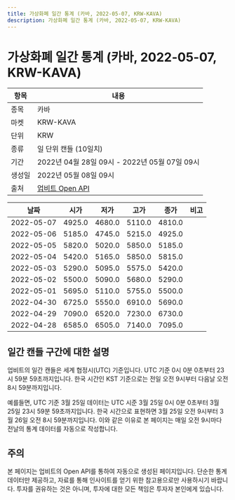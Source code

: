 ```yaml
---
title: 가상화폐 일간 통계 (카바, 2022-05-07, KRW-KAVA)
description: 가상화폐 일간 통계 (카바, 2022-05-07, KRW-KAVA)
---
```



가상화폐 일간 통계 (카바, 2022-05-07, KRW-KAVA)
===

|항목|내용|
|--|--|
|종목|카바|
|마켓|KRW-KAVA|
|단위|KRW|
|종류|일 단위 캔들 (10일치)|
|기간|2022년 04월 28일 09시 - 2022년 05월 07일 09시|
|생성일|2022년 05월 08일 09시|
|출처|[업비트 Open API](https://docs.upbit.com)|


|날짜|시가|저가|고가|종가|비고|
|--|--|--|--|--|--|
|2022-05-07|4925.0|4680.0|5110.0|4810.0|    |
|2022-05-06|5185.0|4745.0|5215.0|4925.0|    |
|2022-05-05|5820.0|5020.0|5850.0|5185.0|    |
|2022-05-04|5420.0|5165.0|5850.0|5815.0|    |
|2022-05-03|5290.0|5095.0|5575.0|5420.0|    |
|2022-05-02|5500.0|5090.0|5680.0|5290.0|    |
|2022-05-01|5695.0|5110.0|5755.0|5500.0|    |
|2022-04-30|6725.0|5550.0|6910.0|5690.0|    |
|2022-04-29|7090.0|6520.0|7230.0|6730.0|    |
|2022-04-28|6585.0|6505.0|7140.0|7095.0|    |


일간 캔들 구간에 대한 설명
---


업비트의 일간 캔들은 세계 협정시(UTC) 기준입니다. 
UTC 기준 0시 0분 0초부터 23시 59분 59초까지입니다. 
한국 시간인 KST 기준으로는 전일 오전 9시부터 다음날 오전 8시 59분까지입니다. 


예를들면, UTC 기준 3월 25일 데이터는 UTC 시준 3월 25일 0시 0분 0초부터 3월 25일 23시 59분 59초까지입니다. 
한국 시간으로 표현하면 3월 25일 오전 9시부터 3월 26일 오전 8시 59분까지입니다. 
이와 같은 이유로 본 페이지는 매일 오전 9시마다 전날의 통계 데이터를 자동으로 작성합니다. 


주의
---


본 페이지는 업비트의 Open API를 통하여 자동으로 생성된 페이지입니다. 
단순한 통계 데이터만 제공하고, 자료를 통해 인사이트를 얻기 위한 참고용으로만 사용하시기 바랍니다. 
투자를 권유하는 것은 아니며, 투자에 대한 모든 책임은 투자자 본인에게 있습니다. 
